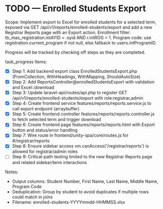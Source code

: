 # TODO — Enrolled Students Export

Scope: Implement export to Excel for enrolled students for a selected term, exposed via GET /api/v1/reports/enrolled-students/export and add a new Registrar Reports page with an Export action. Enrollment filter: tb_mas_registration.intAYID = :syid AND r.intROG = 1. Program code: use registration.current_program if not null, else fallback to users.intProgramID.

Progress will be tracked by checking off steps as they are completed.

task_progress Items:
- [x] Step 1: Add backend export class EnrolledStudentsExport.php (FromCollection, WithHeadings, WithMapping, ShouldAutoSize)
- [x] Step 2: Add ReportsController@enrolledStudentsExport with validation and Excel::download
- [x] Step 3: Update laravel-api/routes/api.php to register GET /api/v1/reports/enrolled-students/export with role:registrar,admin
- [x] Step 4: Create frontend service features/reports/reports.service.js to call export endpoint (arraybuffer)
- [x] Step 5: Create frontend controller features/reports/reports.controller.js to fetch selected term and trigger download
- [x] Step 6: Create frontend page features/reports/reports.html with Export button and status/error handling
- [x] Step 7: Wire route in frontend/unity-spa/core/routes.js for #/registrar/reports
- [x] Step 8: Ensure sidebar access vm.canAccess('/registrar/reports') is allowed for registrar/admin roles
- [ ] Step 9: Critical-path testing limited to the new Registrar Reports page and related sidebar/term interactions

Notes:
- Output columns: Student Number, First Name, Last Name, Middle Name, Program Code
- Deduplication: Group by student to avoid duplicates if multiple rows could match in joins
- Filename: enrolled-students-YYYYmmdd-HHMMSS.xlsx
